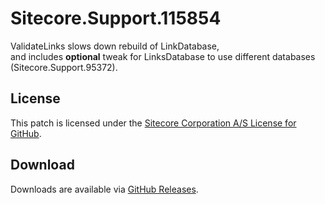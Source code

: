 # Sitecore.Support.115854
ValidateLinks slows down rebuild of LinkDatabase,  
and includes **optional** tweak for LinksDatabase to use different databases (Sitecore.Support.95372).

## License  
This patch is licensed under the [Sitecore Corporation A/S License for GitHub](https://github.com/sitecoresupport/Sitecore.Support.115854/blob/master/LICENSE).  

## Download  
Downloads are available via [GitHub Releases](https://github.com/sitecoresupport/Sitecore.Support.115854/releases).  
